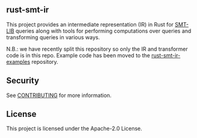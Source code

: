 ## rust-smt-ir

This project provides an intermediate representation (IR) in Rust for
[SMT-LIB](https://smt-lib.org/about.shtml) queries along with
tools for performing computations over queries and transforming
queries in various ways.

N.B.: we have recently split this repository so only the IR and transformer 
code is in this repo. Example code has been moved to the 
[rust-smt-ir-examples](https://github.com/awslabs/rust-smt-ir-examples)
repository.


## Security

See [CONTRIBUTING](CONTRIBUTING.md#security-issue-notifications) for more information.

## License

This project is licensed under the Apache-2.0 License.


